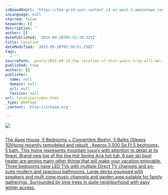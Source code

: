 ```yaml
---
isBasedOnUrl: 'https://the-grid-user-content.s3-us-west-2.amazonaws.com/59ffb7c4-4e1f-43f1-b9fc-3838a49e6fbf.png'
inLanguage: null
starred: false
keywords: []
description: ''
author: []
datePublished: '2015-09-20T05:51:10.325Z'
title: Location
dateModified: '2015-09-20T05:50:51.258Z'
tags:
  - ''
sourcePath: _posts/2015-09-19-the-location-of-this-years-trip-will-be-in-beautiful-lake-t.md
published: true
authors: []
publisher:
  name: null
  domain: null
  url: null
  favicon: null
url: location/index.html
_type: WebPage
_context: 'http://schema.org'

---
```

![](https://the-grid-user-content.s3-us-west-2.amazonaws.com/59ffb7c4-4e1f-43f1-b9fc-3838a49e6fbf.png)

## 

[The Apex House, 5 Bedrooms + Convertible Bed(s), 5 Baths (Sleeps 10)Home recently remodeled and rebuilt . Approx 3,500 Sq Ft 5 bedrooms, 5 bath. This home represents mountain luxury with attention to detail at its finest. Brand new top of the line Hot Spring Aria hot tub, 8 pair ski boot heater are among many other things that will make your vacation enjoyable. Three bedrooms have LED TVs with multiple Direct TV channels and en-suite modern and spacious bathrooms. Large decks equipped with speakers and multi zone music channels and garden area suitable for family gatherings. Surrounded by pine trees in quite neighborhood with easy winter access.][0]

[0]: http://www.beautifuloutcome.com/new-products
